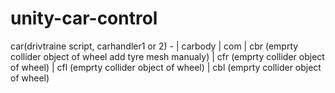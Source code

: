 # unity-car-control

car(drivtraine script, carhandler1 or 2) - | carbody
      | com
      | cbr (emprty collider object of wheel add tyre mesh manualy) 
      |  cfr (emprty collider object of wheel)
      |  cfl (emprty collider object of wheel) 
      |  cbl (emprty collider object of wheel) 
